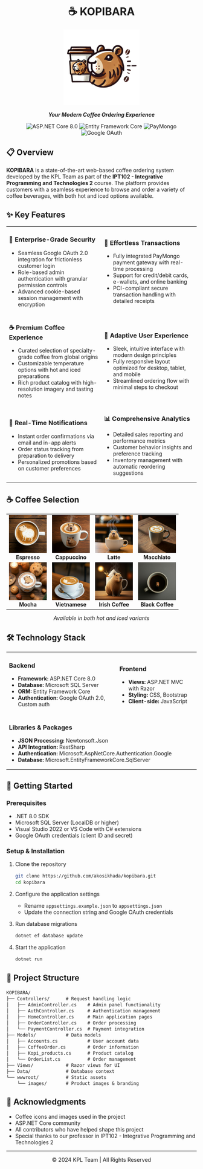 <div align="center">
  <h1>☕ KOPIBARA</h1>
  <img src="./wwwroot/images/KOPIBARA.png" alt="KOPIBARA Logo" width="200" height="200" />
  <p><strong><i>Your Modern Coffee Ordering Experience</i></strong></p>
  
  <p>
    <img src="https://img.shields.io/badge/ASP.NET%20Core-8.0-512BD4?style=flat-square&logo=dotnet" alt="ASP.NET Core 8.0" />
    <img src="https://img.shields.io/badge/Entity%20Framework-Core-512BD4?style=flat-square&logo=dotnet" alt="Entity Framework Core" />
    <img src="https://img.shields.io/badge/Payment-PayMongo-6772E5?style=flat-square&logo=stripe" alt="PayMongo" />
    <img src="https://img.shields.io/badge/Auth-Google%20OAuth-4285F4?style=flat-square&logo=google" alt="Google OAuth" />
  </p>
</div>

## 📋 Overview

**KOPIBARA** is a state-of-the-art web-based coffee ordering system developed by the KPL Team as part of the **IPT102 - Integrative Programming and Technologies 2** course. The platform provides customers with a seamless experience to browse and order a variety of coffee beverages, with both hot and iced options available.

## ✨ Key Features

<table>
  <tr>
    <td width="50%">
      <h3>🔐 Enterprise-Grade Security</h3>
      <ul>
        <li>Seamless Google OAuth 2.0 integration for frictionless customer login</li>
        <li>Role-based admin authentication with granular permission controls</li>
        <li>Advanced cookie-based session management with encryption</li>
      </ul>
    </td>
    <td width="50%">
      <h3>💸 Effortless Transactions</h3>
      <ul>
        <li>Fully integrated PayMongo payment gateway with real-time processing</li>
        <li>Support for credit/debit cards, e-wallets, and online banking</li>
        <li>PCI-compliant secure transaction handling with detailed receipts</li>
      </ul>
    </td>
  </tr>
  <tr>
    <td width="50%">
      <h3>☕ Premium Coffee Experience</h3>
      <ul>
        <li>Curated selection of specialty-grade coffee from global origins</li>
        <li>Customizable temperature options with hot and iced preparations</li>
        <li>Rich product catalog with high-resolution imagery and tasting notes</li>
      </ul>
    </td>
    <td width="50%">
      <h3>📱 Adaptive User Experience</h3>
      <ul>
        <li>Sleek, intuitive interface with modern design principles</li>
        <li>Fully responsive layout optimized for desktop, tablet, and mobile</li>
        <li>Streamlined ordering flow with minimal steps to checkout</li>
      </ul>
    </td>
  </tr>
  <tr>
    <td width="50%">
      <h3>🔔 Real-Time Notifications</h3>
      <ul>
        <li>Instant order confirmations via email and in-app alerts</li>
        <li>Order status tracking from preparation to delivery</li>
        <li>Personalized promotions based on customer preferences</li>
      </ul>
    </td>
    <td width="50%">
      <h3>📊 Comprehensive Analytics</h3>
      <ul>
        <li>Detailed sales reporting and performance metrics</li>
        <li>Customer behavior insights and preference tracking</li>
        <li>Inventory management with automatic reordering suggestions</li>
      </ul>
    </td>
  </tr>
</table>

## ☕ Coffee Selection

<div align="center">
  <table>
    <tr>
      <td align="center"><img src="./wwwroot/images/HOT-ESPRESSO.jpg" width="100" /><br><b>Espresso</b></td>
      <td align="center"><img src="./wwwroot/images/HOT-CAPPUCCINO.jpg" width="100" /><br><b>Cappuccino</b></td>
      <td align="center"><img src="./wwwroot/images/HOT-LATTE.jpg" width="100" /><br><b>Latte</b></td>
      <td align="center"><img src="./wwwroot/images/HOT-MACCHIATO.jpg" width="100" /><br><b>Macchiato</b></td>
    </tr>
    <tr>
      <td align="center"><img src="./wwwroot/images/HOT-MOCHA.jpg" width="100" /><br><b>Mocha</b></td>
      <td align="center"><img src="./wwwroot/images/HOT-VIETNAMESE.jpg" width="100" /><br><b>Vietnamese</b></td>
      <td align="center"><img src="./wwwroot/images/HOT-IRISH.jpg" width="100" /><br><b>Irish Coffee</b></td>
      <td align="center"><img src="./wwwroot/images/HOT-BLACK-COFFEE.jpg" width="100" /><br><b>Black Coffee</b></td>
    </tr>
  </table>
  <p><em>Available in both hot and iced variants</em></p>
</div>

## 🛠️ Technology Stack

<table>
  <tr>
    <td>
      <h3>Backend</h3>
      <ul>
        <li><strong>Framework:</strong> ASP.NET Core 8.0</li>
        <li><strong>Database:</strong> Microsoft SQL Server</li>
        <li><strong>ORM:</strong> Entity Framework Core</li>
        <li><strong>Authentication:</strong> Google OAuth 2.0, Custom auth</li>
      </ul>
    </td>
    <td>
      <h3>Frontend</h3>
      <ul>
        <li><strong>Views:</strong> ASP.NET MVC with Razor</li>
        <li><strong>Styling:</strong> CSS, Bootstrap</li>
        <li><strong>Client-side:</strong> JavaScript</li>
      </ul>
    </td>
  </tr>
  <tr>
    <td colspan="2">
      <h3>Libraries & Packages</h3>
      <ul>
        <li><strong>JSON Processing:</strong> Newtonsoft.Json</li>
        <li><strong>API Integration:</strong> RestSharp</li>
        <li><strong>Authentication:</strong> Microsoft.AspNetCore.Authentication.Google</li>
        <li><strong>Database:</strong> Microsoft.EntityFrameworkCore.SqlServer</li>
      </ul>
    </td>
  </tr>
</table>

## 🚀 Getting Started

### Prerequisites

- .NET 8.0 SDK
- Microsoft SQL Server (LocalDB or higher)
- Visual Studio 2022 or VS Code with C# extensions
- Google OAuth credentials (client ID and secret)

### Setup & Installation

1. Clone the repository

   ```bash
   git clone https://github.com/akosikhada/kopibara.git
   cd kopibara
   ```

2. Configure the application settings

   - Rename `appsettings.example.json` to `appsettings.json`
   - Update the connection string and Google OAuth credentials

3. Run database migrations

   ```bash
   dotnet ef database update
   ```

4. Start the application
   ```bash
   dotnet run
   ```

## 📁 Project Structure

```
KOPIBARA/
├── Controllers/      # Request handling logic
│   ├── AdminController.cs    # Admin panel functionality
│   ├── AuthController.cs     # Authentication management
│   ├── HomeController.cs     # Main application pages
│   ├── OrderController.cs    # Order processing
│   └── PaymentController.cs  # Payment integration
├── Models/           # Data models
│   ├── Accounts.cs           # User account data
│   ├── CoffeeOrder.cs        # Order information
│   ├── Kopi_products.cs      # Product catalog
│   └── OrderList.cs          # Order management
├── Views/            # Razor views for UI
├── Data/             # Database context
└── wwwroot/          # Static assets
    └── images/       # Product images & branding
```

## 🙏 Acknowledgments

- Coffee icons and images used in the project
- ASP.NET Core community
- All contributors who have helped shape this project
- Special thanks to our professor in IPT102 - Integrative Programming and Technologies 2

---

<div align="center">
  <p>© 2024 KPL Team | All Rights Reserved</p>
</div>

